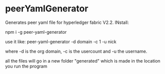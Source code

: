 # peerYamlGenerator
Generates peer yaml file for hyperledger fabric V2.2.
INstall:

npm i -g peer-yaml-generator

use it like:
peer-yaml-generator -d domain -c 1 -u nick

where -d is the org domain, -c is the usercount and -u the username.

all the files will go in a new folder "generated" which is made in the location you run the program
